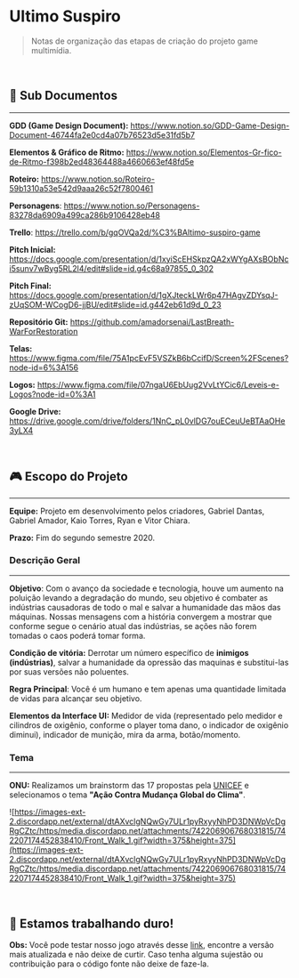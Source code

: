 # Ultimo Suspiro

> Notas de organização das etapas de criação do projeto game multimídia.  


&nbsp;  
## 📜 Sub Documentos
  
---

**GDD (Game Design Document):** https://www.notion.so/GDD-Game-Design-Document-46744fa2e0cd4a07b76523d5e31fd5b7

**Elementos & Gráfico de Ritmo:** https://www.notion.so/Elementos-Gr-fico-de-Ritmo-f398b2ed48364488a4660663ef48fd5e

**Roteiro:** https://www.notion.so/Roteiro-59b1310a53e542d9aaa26c52f7800461

**Personagens**: https://www.notion.so/Personagens-83278da6909a499ca286b9106428eb48

**Trello**: https://trello.com/b/gqOVQa2d/%C3%BAltimo-suspiro-game

**Pitch Inicial:** https://docs.google.com/presentation/d/1xyiScEHSkpzQA2xWYgAXsBObNci5sunv7wByg5RL2l4/edit#slide=id.g4c68a97855_0_302

**Pitch Final:** https://docs.google.com/presentation/d/1gXJteckLWr6p47HAgvZDYsqJ-zUqSOM-WCogD6-jjBU/edit#slide=id.g442eb61d9d_0_23

**Repositório Git:** https://github.com/amadorsenai/LastBreath-WarForRestoration

**Telas:** https://www.figma.com/file/75A1pcEvF5VSZkB6bCcifD/Screen%2FScenes?node-id=6%3A156

**Logos:** https://www.figma.com/file/07ngaU6EbUug2VvLtYCic6/Leveis-e-Logos?node-id=0%3A1

**Google Drive:** https://drive.google.com/drive/folders/1NnC_pL0vlDG7ouECeuUeBTAaOHe3yLX4


&nbsp;  
## 🎮 Escopo do Projeto

---

**Equipe:** Projeto em desenvolvimento pelos criadores, Gabriel Dantas, Gabriel Amador, Kaio Torres, Ryan e Vitor Chiara.

**Prazo:** Fim do segundo semestre 2020.


### Descrição Geral

---

**Objetivo**: Com o avanço da sociedade e tecnologia, houve um aumento na poluição levando a degradação do mundo, seu objetivo é combater as indústrias causadoras de todo o mal e salvar a humanidade das mãos das máquinas. Nossas mensagens com a história convergem a mostrar que conforme segue o cenário atual das indústrias, se ações não forem tomadas o caos poderá tomar forma. 

**Condição de vitória:** Derrotar um número específico de **inimigos (indústrias)**, salvar a humanidade da opressão das maquinas e substitui-las por suas versões não poluentes. 

**Regra Principal**: Você é um humano e tem apenas uma quantidade limitada de vidas para alcançar seu objetivo. 

**Elementos da Interface UI:** Medidor de vida (representado pelo medidor e cilindros de oxigênio, conforme o player toma dano, o indicador de oxigênio diminui), indicador de munição, mira da arma, botão/momento.

### Tema

---

**ONU:** Realizamos um brainstorm das 17 propostas pela [UNICEF](https://nacoesunidas.org/pos2015/agenda2030/) e selecionamos o tema **"Ação Contra Mudança Global do Clima"**. 

![https://images-ext-2.discordapp.net/external/dtAXvclgNQwGy7ULr1pyRxyyNhPD3DNWpVcDgRgCZtc/https/media.discordapp.net/attachments/742206906768031815/742207174452838410/Front_Walk_1.gif?width=375&height=375](https://images-ext-2.discordapp.net/external/dtAXvclgNQwGy7ULr1pyRxyyNhPD3DNWpVcDgRgCZtc/https/media.discordapp.net/attachments/742206906768031815/742207174452838410/Front_Walk_1.gif?width=375&height=375)


&nbsp;  
## 📜 Estamos trabalhando duro!
**Obs:** Você pode testar nosso jogo através desse [link](https://drive.google.com/drive/folders/1O-sXteg7ZK1NJd3yL3D4E8eeYvZa0wO-), encontre a versão mais atualizada e não deixe de curtir. Caso tenha alguma sujestão ou contribuição para o código fonte não deixe de faze-la.

